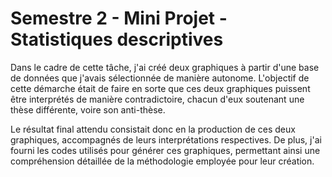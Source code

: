# Semestre 2 - Mini Projet - Statistiques descriptives

Dans le cadre de cette tâche, j'ai créé deux graphiques à partir d'une base de données que j'avais sélectionnée de manière autonome. L'objectif de cette démarche était de faire en sorte que ces deux graphiques puissent être interprétés de manière contradictoire, chacun d'eux soutenant une thèse différente, voire son anti-thèse.

Le résultat final attendu consistait donc en la production de ces deux graphiques, accompagnés de leurs interprétations respectives. De plus, j'ai fourni les codes utilisés pour générer ces graphiques, permettant ainsi une compréhension détaillée de la méthodologie employée pour leur création. 
